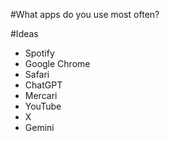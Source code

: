 #What apps do you use most often?

#Ideas
- Spotify
- Google Chrome
- Safari
- ChatGPT
- Mercari
- YouTube
- X
- Gemini
